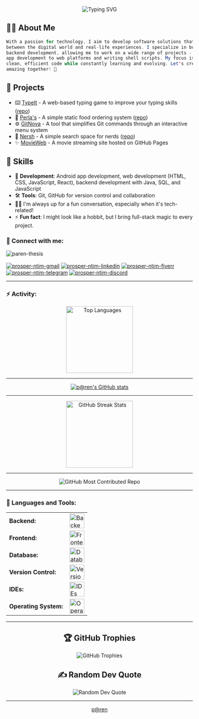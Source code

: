 <link rel="stylesheet" type='text/css' href="https://cdn.jsdelivr.net/gh/devicons/devicon@latest/devicon.min.css" />

<div align="center">
  <img src="https://readme-typing-svg.herokuapp.com?font=Fira+Code&weight=600&size=28&pause=1000&color=0891B2&center=true&vCenter=true&random=false&width=600&height=70&lines=Hello!+I'm+Prosper+Ntim+(p@ren);Full-Stack+Developer;Android+Developer;UI/UX+Enthusiast;Problem+Solver" alt="Typing SVG" />
</div>

## 👋🏽 About Me
``` java
With a passion for technology, I aim to develop software solutions that bridge the gap 
between the digital world and real-life experiences. I specialize in both frontend and 
backend development, allowing me to work on a wide range of projects - from Android 
app development to web platforms and writing shell scripts. My focus is on writing 
clean, efficient code while constantly learning and evolving. Let's create something 
amazing together! 🚀
```

## 🚀 Projects
- ⌨️ [TypeIt](https://paren-thesis.github.io/TypeIt/) - A web-based typing game to improve your typing skills ([repo](https://github.com/paren-thesis/TypeIt))
- 🍔 [Perla's](https://paren-thesis.github.io/Perla-s/) - A simple static food ordering system ([repo](https://github.com/paren-thesis/Perla-s))
- ⚙️ [GitNova](https://github.com/paren-thesis/GitNova) - A tool that simplifies Git commands through an interactive menu system
- 🤖 [Nersh](https://paren-thesis.github.io/Nersh) - A simple search space for nerds ([repo](https://github.com/paren-thesis/Nersh))
- ✨ [MovieWeb](https://paren-thesis.github.io/ViewVault) - A movie streaming site hosted on GitHub Pages

## 💼 Skills
- 💬 **Development**: Android app development, web development (HTML, CSS, JavaScript, React), backend development with Java, SQL, and JavaScript
- 🛠️ **Tools**: Git, GitHub for version control and collaboration
- 🧑‍💻 I'm always up for a fun conversation, especially when it's tech-related!
- ⚡ **Fun fact**: I might look like a hobbit, but I bring full-stack magic to every project.

<h3 align="left">🔗 Connect with me:</h3>

<p align="left">
    <img src="https://komarev.com/ghpvc/?username=paren-thesis&label=Profile%20views&color=0e75b6&style=flat" alt="paren-thesis" />
</p>

<p align="left">
  <a href="mailto:ntimprosper308@gmail.com" target="blank"><img align="center" src="https://img.shields.io/badge/Gmail-D14836?style=for-the-badge&logo=gmail&logoColor=white" alt="prosper-ntim-gmail" /></a>
  <a href="https://www.linkedin.com/in/prosper-ntim-9bb6ba2bb/" target="blank"><img align="center" src="https://img.shields.io/badge/LinkedIn-blue?style=for-the-badge&logo=linkedin&logoColor=white" alt="prosper-ntim-linkedin" /></a>
  <a href="https://www.fiverr.com/prosper_ntim?public_mode=true" target="blank"><img align="center" src="https://img.shields.io/badge/Fiverr-1DBF73?style=for-the-badge&logo=fiverr&logoColor=white" alt="prosper-ntim-fiverr" /></a>
  <a href="https://t.me/paren7" target="blank"><img align="center" src="https://img.shields.io/badge/Telegram-2CA5E0?style=for-the-badge&logo=telegram&logoColor=white" alt="prosper-ntim-telegram" /></a>
  <a href="https://discord.gg/9mzhMrzD" target="blank"><img align="center" src="https://img.shields.io/badge/Discord-5865F2?style=for-the-badge&logo=discord&logoColor=white" alt="prosper-ntim-discord" /></a>
</p>

------

<h3 align="left">⚡ Activity:</h3>

<div align="center">
  <img height="180em" src="https://github-readme-stats.vercel.app/api/top-langs?username=paren-thesis&show_icons=true&locale=en&layout=compact&theme=tokyonight&border_color=61dafb&hide_border=true" alt="Top Languages" />
</div>

------

<div align="center">
  <a href="http://www.github.com/paren-thesis">
    <img src="https://github-readme-stats.vercel.app/api?username=paren-thesis&show_icons=true&count_private=true&title_color=0891b2&icon_color=0891b2&ring_color=0891b2&theme=tokyonight&hide_border=true&show=reviews,discussions_started,discussions_answered,prs_merged,prs_merged_percentage" alt="p@ren's GitHub stats" />
  </a>
</div>

------

<div align="center">
  <img height="180em" src="https://github-readme-streak-stats.herokuapp.com/?user=paren-thesis&theme=tokyonight&border_color=61dafb&hide_border=true" alt="GitHub Streak Stats" />
</div>

------

<div align="center">
  <img src="https://github-contributor-stats.vercel.app/api?username=paren-thesis&limit=4&theme=tokyonight&border_color=61dafb&hide_border=true&combine_all_yearly_contributions=true" alt="GitHub Most Contributed Repo" />
</div>

------

<h3 align="left">🧰 Languages and Tools:</h3>

<table align="center">
    <tr>
        <td style="font-weight: bold; padding-right: 10px;">Backend:</td>
        <td><img height="40" src="https://skillicons.dev/icons?i=java,python,javascript,nodejs" alt="Backend Tools"/></td>
    </tr>
    <tr>
        <td style="font-weight: bold; padding-right: 10px;">Frontend:</td>
        <td><img height="40" src="https://skillicons.dev/icons?i=html,css,js,react,tailwind" alt="Frontend Tools"/></td>
    </tr>
    <tr>
        <td style="font-weight: bold; padding-right: 10px;">Database:</td>
        <td><img height="40" src="https://skillicons.dev/icons?i=mysql,firebase,mongodb" alt="Database Tools"/></td>
    </tr>
    <tr>
        <td style="font-weight: bold; padding-right: 10px;">Version Control:</td>
        <td><img height="40" src="https://skillicons.dev/icons?i=git,github,gitlab" alt="Version Control Tools"/></td>
    </tr>
    <tr>
        <td style="font-weight: bold; padding-right: 10px;">IDEs:</td>
        <td><img height="40" src="https://skillicons.dev/icons?i=vscode,pycharm,vim,androidstudio" alt="IDEs"/></td>
    </tr>
    <tr>
        <td style="font-weight: bold; padding-right: 10px;">Operating System:</td>
        <td><img height="40" src="https://skillicons.dev/icons?i=windows,linux" alt="Operating System"/></td>
    </tr>
</table>

------

<h2 align="center">🏆 GitHub Trophies</h2>
<div align="center">
  <img src="https://github-profile-trophy.vercel.app/?username=paren-thesis&theme=tokyonight&no-frame=true&no-bg=false&margin-w=9" alt="GitHub Trophies" />
</div>

<h2 align="center">✍️ Random Dev Quote</h2>
<div align="center">
  <img src="https://quotes-github-readme.vercel.app/api?type=horizontal&theme=tokyonight" alt="Random Dev Quote" />
</div>

------

<div align="center">
  <a href="https://github.com/paren-thesis">p@ren</a>
</div>

